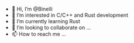 - 👋 Hi, I’m @Binelli
- 👀 I’m interested in C/C++ and Rust development
- 🌱 I’m currently learning Rust
- 💞️ I’m looking to collaborate on ...
- 📫 How to reach me ...

<!---
Binelli/Binelli is a ✨ special ✨ repository because its `README.md` (this file) appears on your GitHub profile.
You can click the Preview link to take a look at your changes.
--->
